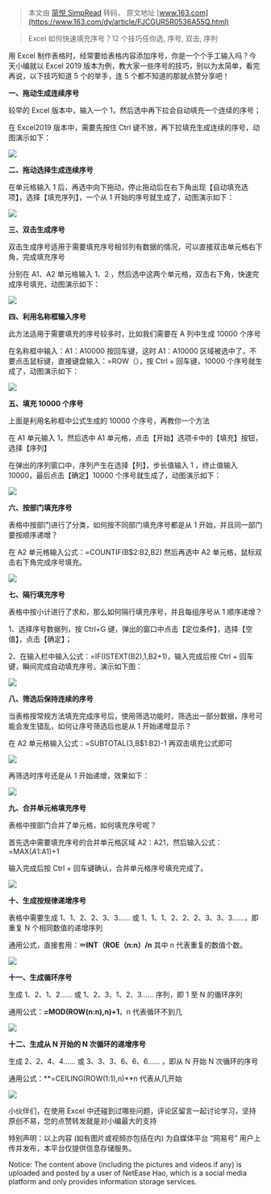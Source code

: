> 本文由 [简悦 SimpRead](http://ksria.com/simpread/) 转码， 原文地址 [www.163.com](https://www.163.com/dy/article/FJCGUR5R0536A55Q.html)

> Excel 如何快速填充序号？12 个技巧任你选, 序号, 双击, 序列

用 Excel 制作表格时，经常要给表格内容添加序号，你是一个个手工输入吗？今天小编就以 Excel 2019 版本为例，教大家一些序号的技巧，别以为太简单，看完再说，以下技巧知道 5 个的举手，连 5 个都不知道的那就点赞分享吧！

**一、拖动生成连续序号**

较早的 Excel 版本中，输入一个 1，然后选中再下拉会自动填充一个连续的序号；

在 Excel2019 版本中，需要先按住 Ctrl 键不放，再下拉填充生成连续的序号，动图演示如下：

![](http://dingyue.ws.126.net/2020/0806/27a10dc1g00qen70m003uc0008000h8m.gif)  

**二、拖动选择生成连续序号**

在单元格输入 1 后，再选中向下拖动，停止拖动后在右下角出现【自动填充选项】，选择【填充序列】，一个从 1 开始的序号就生成了，动图演示如下：

![](http://dingyue.ws.126.net/2020/0806/c0570076g00qen70m003yc0008000h8m.gif)  

**三、双击生成序号**

双击生成序号适用于需要填充序号相邻列有数据的情况，可以直接双击单元格右下角，完成填充序号

分别在 A1、A2 单元格输入 1、2 ，然后选中这两个单元格，双击右下角，快速完成序号填充，动图演示如下：

![](http://dingyue.ws.126.net/2020/0806/f4f33d36g00qen70m003oc0008000h8m.gif)  

**四、利用名称框输入序号**

此方法适用于需要填充的序号较多时，比如我们需要在 A 列中生成 10000 个序号

在名称框中输入：A1：A10000 按回车键，这时 A1：A10000 区域被选中了，不要点击鼠标键，直接键盘输入：=ROW（），按 Ctrl + 回车键，10000 个序号就生成了，动图演示如下：

![](http://dingyue.ws.126.net/2020/0806/14322dc4g00qen70m005yc0008000h8m.gif)  

**五、填充 10000 个序号**

上面是利用名称框中公式生成的 10000 个序号，再教你一个方法

在 A1 单元输入 1，然后选中 A1 单元格，点击【开始】选项卡中的【填充】按钮，选择【序列】

在弹出的序列窗口中，序列产生在选择【列】，步长值输入 1 ，终止值输入 10000，最后点击【确定】10000 个序号就生成了，动图演示如下：

![](http://dingyue.ws.126.net/2020/0806/7a09f020g00qen70m00boc000cg00k8m.gif)  

**六、按部门填充序号**

表格中按部门进行了分类，如何按不同部门填充序号都是从 1 开始，并且同一部门要按顺序递增？

在 A2 单元格输入公式：=COUNTIF(B$2:B2,B2) 然后再选中 A2 单元格，鼠标双击右下角完成序号填充。

![](https://nimg.ws.126.net/?url=http%3A%2F%2Fdingyue.ws.126.net%2F2020%2F0806%2F222a330ej00qen70m0027c000f200mim.jpg&thumbnail=650x2147483647&quality=80&type=jpg)  

**七、隔行填充序号**

表格中按小计进行了求和，那么如何隔行填充序号，并且每组序号从 1 顺序递增？

1、选择序号数据列，按 Ctrl+G 键，弹出的窗口中点击【定位条件】，选择【空值】，点击【确定】；

2、在输入栏中输入公式：=IF(ISTEXT(B2),1,B2+1)，输入完成后按 Ctrl + 回车键，瞬间完成自动填充序号。演示如下图：

![](http://dingyue.ws.126.net/2020/0806/7408d7f6g00qen70m00krc000f000hwm.gif)  

**八、筛选后保持连续的序号**

当表格按常规方法填充完成序号后，使用筛选功能时，筛选出一部分数据，序号可能会发生错乱，如何让序号筛选后也是从 1 开始递增显示？

在 A2 单元格输入公式：=SUBTOTAL(3,B$1:B2)-1 再双击填充公式即可

![](https://nimg.ws.126.net/?url=http%3A%2F%2Fdingyue.ws.126.net%2F2020%2F0806%2F6a7ea212j00qen70m0028c000ew00m3m.jpg&thumbnail=650x2147483647&quality=80&type=jpg)  

再筛选时序号还是从 1 开始递增，效果如下：

![](https://nimg.ws.126.net/?url=http%3A%2F%2Fdingyue.ws.126.net%2F2020%2F0806%2Fdf64205dj00qen70m000wc0009f00d6m.jpg&thumbnail=650x2147483647&quality=80&type=jpg)  

**九、合并单元格填充序号**

表格中按部门合并了单元格，如何填充序号呢？

首先选中需要填充序号的合并单元格区域 A2：A21，然后输入公式：=MAX($A$1:A1)+1

输入完成后按 Ctrl + 回车键确认，合并单元格序号填充完成了。

![](https://nimg.ws.126.net/?url=http%3A%2F%2Fdingyue.ws.126.net%2F2020%2F0806%2Fd777649dj00qen70m001zc000ds00m6m.jpg&thumbnail=650x2147483647&quality=80&type=jpg)  

**十、生成按规律递增序号**

表格中需要生成 1、1、2、2、3、3…… 或 1、1、1、2、2、2、3、3、3……，即重复 N 个相同数值的递增序列

通用公式，直接套用：**＝INT（ROE（n:n）/n** 其中 n 代表重复的数值个数。

![](https://nimg.ws.126.net/?url=http%3A%2F%2Fdingyue.ws.126.net%2F2020%2F0806%2Ff4f7515cj00qen70m0015c000db00h9m.jpg&thumbnail=650x2147483647&quality=80&type=jpg)  

**十一、生成循环序号**

生成 1、2、1、2…… 或 1、2、3、1、2、3…… 序列，即 1 至 N 的循环序列

通用公式：**=MOD(ROW(n:n),n)+1**，n 代表循环不到几

![](https://nimg.ws.126.net/?url=http%3A%2F%2Fdingyue.ws.126.net%2F2020%2F0806%2F95ad27d2j00qen70m0015c000db00hbm.jpg&thumbnail=650x2147483647&quality=80&type=jpg)  

**十二、生成从 N 开始的 N 次循环的递增序号**

生成 2、2、4、4…… 或 3、3、3、6、6、6…… ，即从 N 开始 N 次循环的序号

通用公式：**=CEILING(ROW(1:1),n)**n 代表从几开始

![](https://nimg.ws.126.net/?url=http%3A%2F%2Fdingyue.ws.126.net%2F2020%2F0806%2Fb84d4618j00qen70m0017c000dk00h3m.jpg&thumbnail=650x2147483647&quality=80&type=jpg)  

小伙伴们，在使用 Excel 中还碰到过哪些问题，评论区留言一起讨论学习，坚持原创不易，您的点赞转发就是对小编最大的支持

特别声明：以上内容 (如有图片或视频亦包括在内) 为自媒体平台 “网易号” 用户上传并发布，本平台仅提供信息存储服务。

Notice: The content above (including the pictures and videos if any) is uploaded and posted by a user of NetEase Hao, which is a social media platform and only provides information storage services.